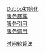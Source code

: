 

&emsp; [Dubbo初始化](/docs/microService/dubbo/dubboSpring.md)  
&emsp; [服务暴露](/docs/microService/dubbo/export.md)  
&emsp; [服务引用](/docs/microService/dubbo/introduce.md)  
&emsp; [服务调用](/docs/microService/dubbo/call.md)  


&emsp; [时间轮算法](/docs/microService/dubbo/timeWheel.md)  


<!-- 

妹妹问我：Dubbo集群容错负载均衡 
https://mp.weixin.qq.com/s/-IkHNAM4B0R_j50LkQunig

芋道源码
http://www.iocoder.cn/Dubbo/good-collection/
-->